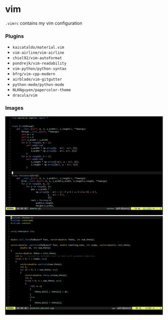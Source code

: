 # vim
`.vimrc` contains my vim configuration

### Plugins
* `kaicataldo/material.vim`
* `vim-airline/vim-airline`
* `chiel92/vim-autoformat`
* `pondrejk/vim-readability`
* `vim-python/python-syntax`
* `bfrg/vim-cpp-modern`
* `airblade/vim-gitgutter`
* `python-mode/python-mode`
* `NLKNguyen/papercolor-theme`
* `dracula/vim`

### Images
![img1](https://raw.githubusercontent.com/vivek3141/vim/master/img/img1.png)
![img2](https://raw.githubusercontent.com/vivek3141/vim/master/img/img2.png)

